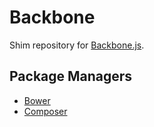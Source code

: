 Backbone
========

Shim repository for [Backbone.js](http://backbonejs.org/).

Package Managers
----------------

* [Bower](http://twitter.github.com/bower/)
* [Composer](https://packagist.org/packages/components/backbone)
